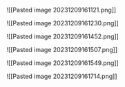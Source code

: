 ![[Pasted image 20231209161121.png]]


![[Pasted image 20231209161230.png]]

![[Pasted image 20231209161452.png]]

![[Pasted image 20231209161507.png]]


![[Pasted image 20231209161549.png]]

![[Pasted image 20231209161714.png]]